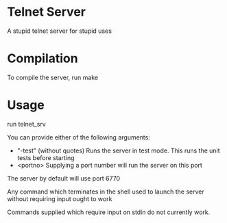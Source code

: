 Telnet Server
=============

A stupid telnet server for stupid uses

Compilation
===========

To compile the server, run
    make

Usage
=====

run 
    telnet_srv

You can provide either of the following arguments:

* "-test"       (without quotes) Runs the server in test mode. This runs the unit tests before starting
* \<portno\>      Supplying a port number will run the server on this port

The server by default will use port 6770

Any command which terminates in the shell used to launch the server without requiring input ought to work

Commands supplied which require input on stdin do not currently work.
